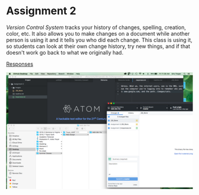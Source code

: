 # Assignment 2
*Version Control System* tracks your history of changes, spelling, creation, color, etc. It also allows you to make changes on a document while another person is using it and it tells you who did each change. This class is using it, so students can look at their own change history, try new things, and if that doesn't work go back to what we originally had.

[Responses](/web-dev-hw/assignment-2/responses.txt)

![Image](./images/imageofdesktop.png)
